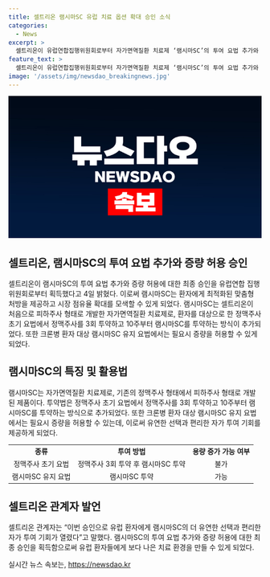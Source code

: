 ```yaml
---
title: 셀트리온 램시마SC 유럽 치료 옵션 확대 승인 소식
categories:
  - News
excerpt: >
  셀트리온이 유럽연합집행위원회로부터 자가면역질환 치료제 ‘램시마SC’의 투여 요법 추가와 증량 허용에 대한 최종 승인을 받았다. 램시마SC는 기존의 정맥주사 제형으로만 존재하던 자가면역질환 치료제를 피하주사 형태로 처음 개발한 제품이다. 셀트리온은 램시마SC를 출시한 유럽에서 투여 요법 추가와 용량 증량을 승인받아 환자에게 최적화된 맞춤형 처방을 제공하고 시장 점유율을 확대할 수 있게 됐다.
feature_text: >
  셀트리온이 유럽연합집행위원회로부터 자가면역질환 치료제 ‘램시마SC’의 투여 요법 추가와 증량 허용에 대한 최종 승인을 받았다. 램시마SC는 기존의 정맥주사 제형으로만 존재하던 자가면역질환 치료제를 피하주사 형태로 처음 개발한 제품이다. 셀트리온은 램시마SC를 출시한 유럽에서 투여 요법 추가와 용량 증량을 승인받아 환자에게 최적화된 맞춤형 처방을 제공하고 시장 점유율을 확대할 수 있게 됐다.
image: '/assets/img/newsdao_breakingnews.jpg'
---
```


<p><img src="/assets/img/newsdao_breakingnews.jpg" alt="firstkoreanews 속보" /></p>

<h2 data-ke-size="size26">셀트리온, 램시마SC의 투여 요법 추가와 증량 허용 승인</h2>

<p data-ke-size="size16">셀트리온이 램시마SC의 투여 요법 추가와 증량 허용에 대한 최종 승인을 유럽연합 집행위원회로부터 획득했다고 4일 밝혔다. 이로써 램시마SC는 환자에게 최적화된 맞춤형 처방을 제공하고 시장 점유율 확대를 모색할 수 있게 되었다. 램시마SC는 셀트리온이 처음으로 피하주사 형태로 개발한 자가면역질환 치료제로, 환자를 대상으로 한 정맥주사 초기 요법에서 정맥주사를 3회 투약하고 10주부터 램시마SC를 투약하는 방식이 추가되었다. 또한 크론병 환자 대상 램시마SC 유지 요법에서는 필요시 증량을 허용할 수 있게 되었다.</p>

<h2 data-ke-size="size26">램시마SC의 특징 및 활용법</h2>

<p data-ke-size="size16">램시마SC는 자가면역질환 치료제로, 기존의 정맥주사 형태에서 피하주사 형태로 개발된 제품이다. 투약법은 정맥주사 초기 요법에서 정맥주사를 3회 투약하고 10주부터 램시마SC를 투약하는 방식으로 추가되었다. 또한 크론병 환자 대상 램시마SC 유지 요법에서는 필요시 증량을 허용할 수 있는데, 이로써 유연한 선택과 편리한 자가 투여 기회를 제공하게 되었다.</p>

<table>
  <tr>
    <td style="text-align: center; height: 17px;"><b>종류</b></td>
    <td style="text-align: center; height: 17px;"><b>투여 방법</b></td>
    <td style="text-align: center; height: 17px;"><b>용량 증가 가능 여부</b></td>
  </tr>
  <tr>
    <td style="text-align: center; height: 17px;">정맥주사 초기 요법</td>
    <td style="text-align: center; height: 17px;">정맥주사 3회 투약 후 램시마SC 투약</td>
    <td style="text-align: center; height: 17px;">불가</td>
  </tr>
  <tr>
    <td style="text-align: center; height: 17px;">램시마SC 유지 요법</td>
    <td style="text-align: center; height: 17px;">램시마SC 투약</td>
    <td style="text-align: center; height: 17px;">가능</td>
  </tr>
</table>

<h2 data-ke-size="size26">셀트리온 관계자 발언</h2>

<p data-ke-size="size16">셀트리온 관계자는 “이번 승인으로 유럽 환자에게 램시마SC의 더 유연한 선택과 편리한 자가 투여 기회가 열렸다”고 말했다. 램시마SC의 투여 요법 추가와 증량 허용에 대한 최종 승인을 획득함으로써 유럽 환자들에게 보다 나은 치료 환경을 만들 수 있게 되었다.</p>
실시간 뉴스 속보는, <a href="https://newsdao.kr" rel="dofollow">https://newsdao.kr</a>


